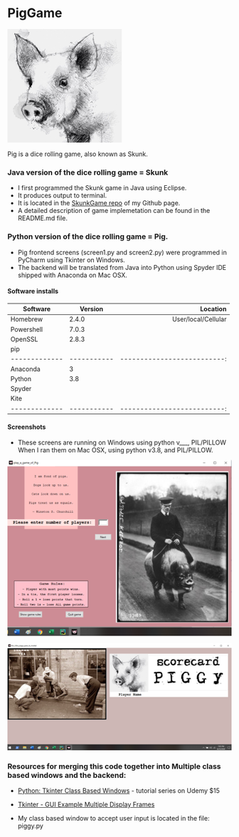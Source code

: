 
# PigGame
![Pig face](https://raw.githubusercontent.com/heathermortensen/PigGame/master/pigFace.png)

Pig is a dice rolling game, also known as Skunk.

### Java version of the dice rolling game = Skunk 
* I first programmed the Skunk game in Java using Eclipse. 
* It produces output to terminal.
* It is located in the [SkunkGame repo](https://github.com/heathermortensen/SkunkGame) of my Github page.
* A detailed description of game implemetation can be found in the README.md file.

### Python version of the dice rolling game = Pig.
* Pig frontend screens (screen1.py and screen2.py) were programmed in PyCharm using Tkinter on Windows.
* The backend will be translated from Java into Python using Spyder IDE shipped with Anaconda on Mac OSX.

#### Software installs

| Software     | Version   | Location
| ------------- | ---------- | ---------------------------: |
| Homebrew  | 2.4.0       | User/local/Cellular          | 
| Powershell  | 7.0.3       | 
| OpenSSL    | 2.8.3       |
| pip              |                 |
| ------------- | ----------- | --------------------------: | 
| Anaconda   | 3              |                                        |
| Python        | 3.8           |                                        |
| Spyder        |                 |                                        |
| Kite             |                 |                                        |
| ------------- | ----------- | --------------------------: |

#### Screenshots

* These screens are running on Windows using python v___, PIL/PILLOW
When I ran them on Mac OSX, using python v3.8, and PIL/PILLOW.

![Screen #1](https://raw.githubusercontent.com/heathermortensen/PigGame/master/screen1.png)

![Screen #2](https://raw.githubusercontent.com/heathermortensen/PigGame/master/screen2.png)

### Resources for merging this code together into Multiple class based windows and the backend:
* [Python: Tkinter Class Based Windows](youtube.com/watch?v=RkaekNkIKNY) - tutorial series on Udemy $15
* [Tkinter - GUI Example Multiple Display Frames](youtube.com/watch?v=KdoOm3xo8X0)

* My class based window to accept user input is located in the file: piggy.py
